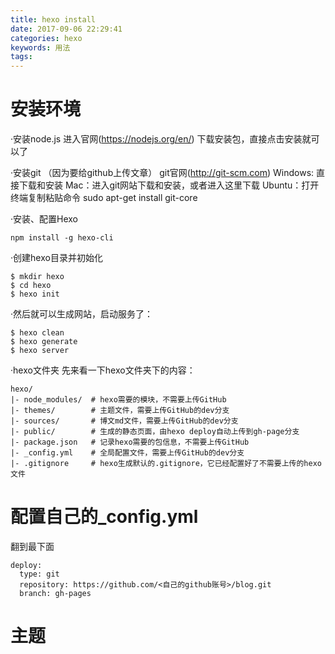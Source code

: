 ```yaml
---
title: hexo install
date: 2017-09-06 22:29:41
categories: hexo
keywords: 用法
tags:
---
```



安装环境
===========
·安装node.js
进入官网(https://nodejs.org/en/)
下载安装包，直接点击安装就可以了
<!--more-->
·安装git （因为要给github上传文章）
git官网(http://git-scm.com)
Windows: 直接下载和安装
Mac：进入git网站下载和安装，或者进入这里下载
Ubuntu：打开终端复制粘贴命令 sudo apt-get install git-core


·安装、配置Hexo
```
npm install -g hexo-cli
```

·创建hexo目录并初始化
```
$ mkdir hexo
$ cd hexo
$ hexo init
```

·然后就可以生成网站，启动服务了：
```
$ hexo clean   
$ hexo generate
$ hexo server
```

·hexo文件夹
先来看一下hexo文件夹下的内容：
```
hexo/
|- node_modules/  # hexo需要的模块，不需要上传GitHub
|- themes/        # 主题文件，需要上传GitHub的dev分支
|- sources/       # 博文md文件，需要上传GitHub的dev分支
|- public/        # 生成的静态页面，由hexo deploy自动上传到gh-page分支
|- package.json   # 记录hexo需要的包信息，不需要上传GitHub
|- _config.yml    # 全局配置文件，需要上传GitHub的dev分支
|- .gitignore     # hexo生成默认的.gitignore，它已经配置好了不需要上传的hexo文件
```


配置自己的_config.yml
============
翻到最下面
```
deploy:
  type: git
  repository: https://github.com/<自己的github账号>/blog.git
  branch: gh-pages
```

主题
========




